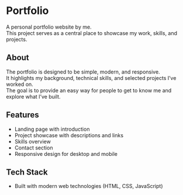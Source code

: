 # Portfolio

A personal portfolio website by me.  
This project serves as a central place to showcase my work, skills, and projects.

## About

The portfolio is designed to be simple, modern, and responsive.  
It highlights my background, technical skills, and selected projects I’ve worked on.  
The goal is to provide an easy way for people to get to know me and explore what I’ve built.

## Features

- Landing page with introduction  
- Project showcase with descriptions and links  
- Skills overview  
- Contact section  
- Responsive design for desktop and mobile  

## Tech Stack

- Built with modern web technologies (HTML, CSS, JavaScript)  
